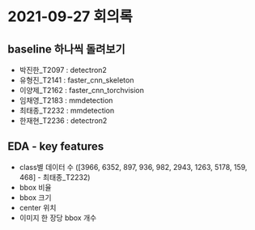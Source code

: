 # 2021-09-27 회의록

## baseline 하나씩 돌려보기

- 박진한_T2097 : detectron2
- 유형진_T2141 : faster_cnn_skeleton
- 이양제_T2162 : faster_cnn_torchvision
- 임채영_T2183 : mmdetection
- 최태종_T2232 : mmdetection
- 한재현_T2236 : detectron2

## EDA - key features

- class별 데이터 수 ([3966, 6352, 897, 936, 982, 2943, 1263, 5178, 159, 468] - 최태종_T2232)
- bbox 비율
- bbox 크기
- center 위치
- 이미지 한 장당 bbox 개수
